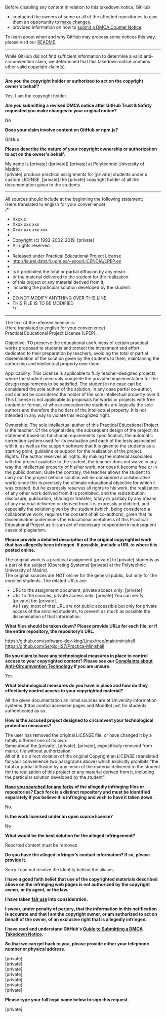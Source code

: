 Before disabling any content in relation to this takedown notice, GitHub
- contacted the owners of some or all of the affected repositories to give them an opportunity to [make changes](https://docs.github.com/en/github/site-policy/dmca-takedown-policy#a-how-does-this-actually-work).
- provided information on how to [submit a DMCA Counter Notice](https://docs.github.com/en/articles/guide-to-submitting-a-dmca-counter-notice).

To learn about when and why GitHub may process some notices this way, please visit our [README](https://github.com/github/dmca/blob/master/README.md#anatomy-of-a-takedown-notice).

---

While GitHub did not find sufficient information to determine a valid anti-circumvention claim, we determined that this takedown notice contains other valid copyright claim(s).

---

**Are you the copyright holder or authorized to act on the copyright owner's behalf?**  
  
Yes, I am the copyright holder.  
  
**Are you submitting a revised DMCA notice after GitHub Trust & Safety requested you make changes to your original notice?**  
  
No  
  
**Does your claim involve content on GitHub or npm.js?**  
  
GitHub  
  
**Please describe the nature of your copyright ownership or authorization to act on the owner's behalf.**  
  
My name is [private] ([private]) [private] at Polytechnic University of Madrid.  
[private] produce practical assignments for [private] students under a custom LICENSE. [private] the [private] copyright holder of all the documentation given to the students.  

-------------------  
All sources should include at the beginning the following statement:   
(Here translated to english for your convenience)  
/*-  
* Xxxx.c  
* Xxxx xxx xxx  
* Xxxx xxx xxx xxx.  
*  
* Copyright (c) 1993-2002-2019, [private]
* All rights reserved.  
*  
* Released under Practical Educational Project License  
* <http://laurel.datsi.fi.upm.es/~ssoo/LICENCIA/LPEP.en>  
*  
* Is it prohibited the total or partial diffusion by any mean  
* of the material delivered to the student for the realization  
* of this project or any material derived from it,  
* including the particular solution developed by the student.  
*  
* DO NOT MODIFY ANYTHING OVER THIS LINE  
* THIS FILE IS TO BE MODIFIED  
*/  
-------------------  

The text of the refereed license is:  
(Here translated to english for your convenience)  
Practical Educational Project License (LPEP).  
  
Objective: TO preserve the educational usefulness of certain practical works proposed to students and protect the investment and effort dedicated to their preparation by teachers, avoiding the total or partial dissemination of the solution given by the students to them, maintaining the authorship and intellectual property over them.  
  
Applicability: This License is applicable to fully teacher-designed projects, where the student need only complete the provided implementation for the design requirements to be satisfied. The student in no case can be considered the sole author of the solution, in any case partial co-author, and cannot be considered the holder of the sole intellectual property over it.  
This License is not applicable to proposals for works or projects with free content or format, of whose execution the students are logically the sole authors and therefore the holders of the intellectual property. It is not intended in any way to violate this recognized right.  
  
Ownership: The sole intellectual author of this Practical Educational Project is the teacher. Of the original idea, the subsequent design of the project, its statement based on functional requirements specification, the automatic correction system used for its evaluation and each of the tests associated with it, as well as the support software that It is given to the students as a starting point, guideline or support for the realization of the project.  
Rights: The author reserves all rights. By making the material associated with the project available to the student, the teacher does not waive in any way the intellectual property of his/her work, nor does it become free or in the public domain. Quite the contrary, the teacher allows the student to carry out the project (whose solution will be considered a collaborative work) since this is precisely the ultimate educational objective for which it was created, but he expressly reserves all rights to his work, the realization of any other work derived from it is prohibited, and the redistribution, disclosure, publication, sharing or transfer, totaly or partialy by any means of any material delivered or derived from it is expressly prohibited, and especially the solution given by the student (which, being considered a collaborative work, requires the consent of all co-authors), given that its dissemination undermines the educational usefulness of this Practical Educational Project as it is an act of necessary cooperation in subsequent cases of plagiarism.  
  
**Please provide a detailed description of the original copyrighted work that has allegedly been infringed. If possible, include a URL to where it is posted online.**  
  
The original work is a practical assignment [private] to [private] students as a part of the subject (Operating Systems) [private] at the Polytechnic University of Madrid.  
The original sources are NOT online for the general public, but only for the enrolled students. The related URLs are:  
* URL to the assignment document, private access only: [private]   
* URL to the sources, private access only: [private]
You can verify [private] the [private].  
As I say, most of that URL are not public accessible but only for private access of the enrolled students, to prevent as much as possible the dissemination of that information.  
  
**What files should be taken down? Please provide URLs for each file, or if the entire repository, the repository’s URL.**  
  
https://github.com/software-dev-king/Linux/tree/main/minishell  
https://github.com/SergioHS7/Practica-Minishell  
  
**Do you claim to have any technological measures in place to control access to your copyrighted content? Please see our <a href="https://docs.github.com/articles/guide-to-submitting-a-dmca-takedown-notice#complaints-about-anti-circumvention-technology">Complaints about Anti-Circumvention Technology</a> if you are unsure.**  
  
Yes  
  
**What technological measures do you have in place and how do they effectively control access to your copyrighted material?**  
  
All the given documentation an initial sources are at University information systems (https control accessed pages and Moodle) just for students authenticated as so.  
  
**How is the accused project designed to circumvent your technological protection measures?**  
  
The user has removed the original LICENSE file, or have changed it by a totally different one of its own.  
Same about the [private], [private], [private], especificaly removed from main.c file without authorization.  
All of it is a direct violation of the original Copyright an LICENSE (translated for your convenience two paragraphs above) which explicitly prohibits "the total or partial diffusion by any mean of the material delivered to the student for the realization of this project or any material derived from it, including the particular solution developed by the student".  
  
**<a href="https://docs.github.com/articles/dmca-takedown-policy#b-what-about-forks-or-whats-a-fork">Have you searched for any forks</a> of the allegedly infringing files or repositories? Each fork is a distinct repository and must be identified separately if you believe it is infringing and wish to have it taken down.**  
  
No.  
  
**Is the work licensed under an open source license?**  
  
No  
  
**What would be the best solution for the alleged infringement?**  
  
Reported content must be removed  
  
**Do you have the alleged infringer’s contact information? If so, please provide it.**  
  
Sorry I can not resolve the identity behind the aliases.  
  
**I have a good faith belief that use of the copyrighted materials described above on the infringing web pages is not authorized by the copyright owner, or its agent, or the law.**  
  
**I have taken <a href="https://www.lumendatabase.org/topics/22">fair use</a> into consideration.**  
  
**I swear, under penalty of perjury, that the information in this notification is accurate and that I am the copyright owner, or am authorized to act on behalf of the owner, of an exclusive right that is allegedly infringed.**  
  
**I have read and understand GitHub's <a href="https://docs.github.com/articles/guide-to-submitting-a-dmca-takedown-notice/">Guide to Submitting a DMCA Takedown Notice</a>.**  
  
**So that we can get back to you, please provide either your telephone number or physical address.**  
  
[private]  
[private]    
[private]  
[private]  
[private]  
[private]  
[private]    
  
**Please type your full legal name below to sign this request.**  
  
[private]  
